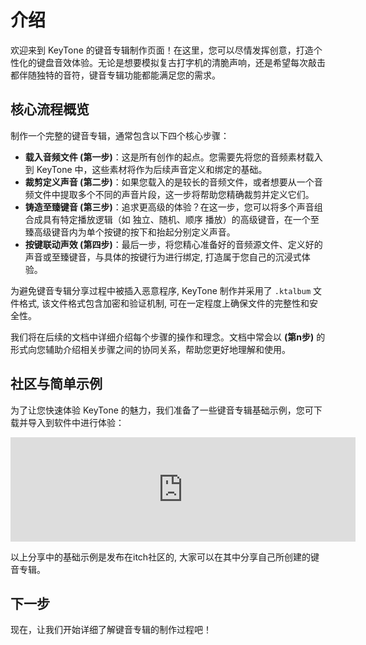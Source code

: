 # 介绍

欢迎来到 KeyTone 的键音专辑制作页面！在这里，您可以尽情发挥创意，打造个性化的键盘音效体验。无论是想要模拟复古打字机的清脆声响，还是希望每次敲击都伴随独特的音符，键音专辑功能都能满足您的需求。

## **核心流程概览**

制作一个完整的键音专辑，通常包含以下四个核心步骤：

* **载入音频文件 (第一步)**：这是所有创作的起点。您需要先将您的音频素材载入到 KeyTone 中，这些素材将作为后续声音定义和绑定的基础。
* **裁剪定义声音 (第二步)**：如果您载入的是较长的音频文件，或者想要从一个音频文件中提取多个不同的声音片段，这一步将帮助您精确裁剪并定义它们。
* **铸造至臻键音 (第三步)**：追求更高级的体验？在这一步，您可以将多个声音组合成具有特定播放逻辑（如 独立、随机、顺序 播放）的高级键音，在一个至臻高级键音内为单个按键的按下和抬起分别定义声音。
* **按键联动声效 (第四步)**：最后一步，将您精心准备好的音频源文件、定义好的声音或至臻键音，与具体的按键行为进行绑定, 打造属于您自己的沉浸式体验。

为避免键音专辑分享过程中被插入恶意程序, KeyTone 制作并采用了 `.ktalbum` 文件格式, 该文件格式包含加密和验证机制, 可在一定程度上确保文件的完整性和安全性。

我们将在后续的文档中详细介绍每个步骤的操作和理念。文档中常会以 **(第n步)** 的形式向您辅助介绍相关步骤之间的协同关系，帮助您更好地理解和使用。

## **社区与简单示例**

为了让您快速体验 KeyTone 的魅力，我们准备了一些键音专辑基础示例，您可下载并导入到软件中进行体验：

<iframe frameborder="0" src="https://itch.io/embed/3523882" width="552" height="167"><a href="https://lusrackhall.itch.io/keytone-custom-album-example">Keytone-Custom-Album-Example by LuSrackhall</a></iframe>

以上分享中的基础示例是发布在itch社区的, 大家可以在其中分享自己所创建的键音专辑。

## **下一步**

现在，让我们开始详细了解键音专辑的制作过程吧！
